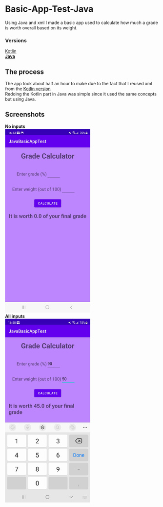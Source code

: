 # Basic-App-Test-Java

Using Java and xml I made a basic app used to calculate how much a grade is worth overall based on its weight.

### Versions
[Kotlin](https://github.com/Wavedoo/Basic-App-Test-Kotlin) <br>
[<b>Java</b>](https://github.com/Wavedoo/Basic-App-Test-Java)

## The process
The app took about half an hour to make due to the fact that I reused xml from the [Kotlin version](https://github.com/Wavedoo/Basic-App-Test-Kotlin) <br>
Redoing the Kotlin part in Java was simple since it used the same concepts but using Java. <br>
## Screenshots
<b>No inputs</b>
<br>
<img src="/screenshots/noinputs.jpg/" alt="No inputs screenshot" height=600>
<br>
<b>All inputs</b>
<br>
<img src="screenshots/allinputs.jpg/" alt="No inputs screenshot" height=600>
